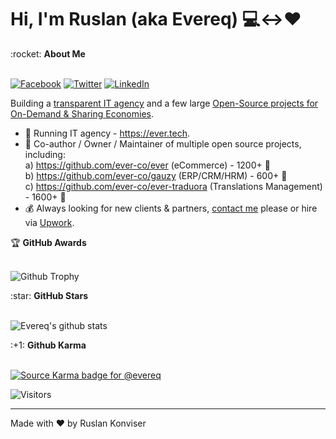 # Hi, I'm Ruslan (aka Evereq) :computer:<->:heart:

<summary>:rocket: <b>About Me</b></summary><br/>

[![Facebook](https://img.shields.io/badge/facebook-%231877F2.svg?&style=for-the-badge&logo=facebook&logoColor=white)](https://facebook.com/evereq) 
[![Twitter](https://img.shields.io/badge/twitter-%231DA1F2.svg?&style=for-the-badge&logo=twitter&logoColor=white)](https://twitter.com/evereq) 
[![LinkedIn](https://img.shields.io/badge/linkedin-%230077B5.svg?&style=for-the-badge&logo=linkedin&logoColor=white)](https://linkedin.com/in/evereq)

Building a [transparent IT agency](https://ever.tech) and a few large [Open-Source projects for On-Demand & Sharing Economies](https://github.com/ever-co).

- :muscle: Running IT agency - https://ever.tech.
- :gift_heart: Co-author / Owner / Maintainer of multiple open source projects, including:  
  a) https://github.com/ever-co/ever (eCommerce) - 1200+ 🌟  
  b) https://github.com/ever-co/gauzy (ERP/CRM/HRM) - 600+ 🌟  
  c) https://github.com/ever-co/ever-traduora (Translations Management) - 1600+ 🌟
- :moneybag: Always looking for new clients & partners, [contact me](mailto:ever@ever.tech) please or hire via [Upwork](https://upwork.com/fl/ever).

<summary>&#127942 <b>GitHub Awards</b></summary><br/>

![Github Trophy](https://github-profile-trophy.vercel.app/?username=evereq)

<summary>:star: <b>GitHub Stars</b></summary><br/>

![Evereq's github stats](https://github-readme-stats.vercel.app/api?username=evereq&show_icons=true&title_color=fff&icon_color=79ff97&text_color=9f9f9f&bg_color=151515)

<summary>:+1: <b>Github Karma</b></summary><br/>

[![Source Karma badge for @evereq](https://sourcekarma-og.vercel.app/api/evereq/github)](https://sourcekarma.vercel.app/evereq)

![Visitors](https://visitor-badge.laobi.icu/badge?page_id=evereq)

---
Made with ❤️ by Ruslan Konviser
